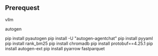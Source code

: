 ## Prerequest
vllm

autogen


pip install pyautogen
pip install -U "autogen-agentchat"
pip install pyyaml
pip install rank_bm25
pip install chromadb
pip install protobuf==4.25.1
pip install autogen-ext
pip install pyarrow fastparquet